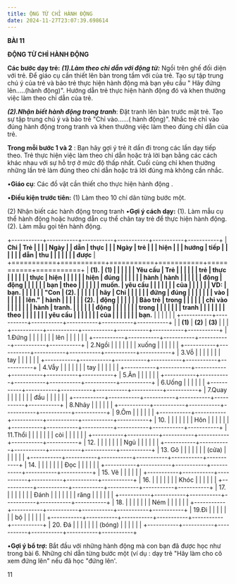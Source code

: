 ```yaml
---
title: ỘNG TỪ CHỈ HÀNH ĐỘNG
date: 2024-11-27T23:07:39.698614
---
```

**BÀI 11**

**ĐỘNG TỪ CHỈ HÀNH ĐỘNG**

**Các bước dạy trẻ:**
***(1).Làm theo chỉ dẫn với động từ:*** Ngồi trên ghế đối diện với
trẻ. Để giáo cụ cần thiết lên bàn trong tầm với của trẻ. Tạo sự tập
trung chú ý của trẻ và bảo trẻ thực hiện hành động mà bạn yêu cầu "
Hãy đứng lên.....(hành động)". Hướng dẫn trẻ thực hiện hành động đó và
khen thưởng việc làm theo chỉ dẫn của trẻ.

***(2).Nhận biết hành động trong tranh***: Đặt tranh lên bàn trước mặt
trẻ. Tạo sự tập trung chú ý và bảo trẻ "Chỉ vào......( hành động)".
Nhắc trẻ chỉ vào đúng hành động trong tranh và khen thưởng việc làm
theo đúng chỉ dẫn của trẻ.

**Trong mỗi bước 1 và 2** : Bạn hãy gợi ý trẻ ít dần đi trong các lần
dạy tiếp theo. Trẻ thực hiện việc làm theo chỉ dẫn hoặc trả lời bạn
bằng các cách khác nhau với sự hỗ trợ ở mức độ thấp nhất. Cuối cùng
chỉ khen thưởng những lần trẻ làm đúng theo chỉ dẫn hoặc trả lời đúng
mà không cần nhắc.

•**Giáo cụ**: Các đồ vật cần thiết cho thực hiện hành động .

•**Điều kiện trước tiên:**
(1) Làm theo 10 chỉ dãn từng bước một.

(2) Nhận biết các hành động trong tranh
•**Gợi ý cách dạy:**
(1). Làm mẫu cụ thể hành động hoặc hướng dẫn cụ thể chân tay trẻ để
thực hiện hành động. (2). Làm mẫu gọi tên hành động.

+-----------+-----------+-----------+-----------+-----------+-----------+
| **Chỉ     | **Trẻ     |           |           |         | **Ngày  |
| dẫn**     | thực      |           |           | **Ngày** | trẻ     |
|           | hiện**    |           |           | **hướng | tiếp    |
|           |           |           |           | dẫn**   | thu     |
|           |           |           |           |           | được**  |
+===========+===========+===========+===========+===========+===========+
| **(1).  | **(1)   |           |           |           |           |
| Yêu cầu | Trẻ     |           |           |           |           |
| trẻ     | thực    |           |           |           |           |
| thực    | hiện    |           |           |           |           |
| hiện    | đúng    |           |           |           |           |
| hành    | hành    |           |           |           |           |
| động    | động    |           |           |           |           |
| bạn     | theo    |           |           |           |           |
| muốn.** | yêu cầu |           |           |           |           |
|         | của     |           |           |           |           |
| **VD:   | bạn.    |           |           |           |           |
| "Con    | (2).    |           |           |           |           |
| hãy     | Chỉ     |           |           |           |           |
| đứng    | đúng    |           |           |           |           |
|         | vào     |           |           |           |           |
|  lên."** | hành    |           |           |           |           |
| **(2).  | động    |           |           |           |           |
| Bảo trẻ | trong   |           |           |           |           |
| chỉ vào |         |           |           |           |           |
| hành    |  tranh.** |           |           |           |           |
| động    |           |           |           |           |           |
| trong   |           |           |           |           |           |
| tranh   |           |           |           |           |           |
| theo    |           |           |           |           |           |
| yêu cầu |           |           |           |           |           |
| của     |           |           |           |           |           |
| bạn.**  |           |           |           |           |           |
+-----------+-----------+-----------+-----------+-----------+-----------+
|           | **(1)**   | **(2)**   | **(3)**   |           |           |
+-----------+-----------+-----------+-----------+-----------+-----------+
| 1.Đứng  |           |           |           |           |           |
| lên     |           |           |           |           |           |
+-----------+-----------+-----------+-----------+-----------+-----------+
| 2.Ngồi  |           |           |           |           |           |
| xuống   |           |           |           |           |           |
+-----------+-----------+-----------+-----------+-----------+-----------+
| 3.Vỗ    |           |           |           |           |           |
| tay     |           |           |           |           |           |
+-----------+-----------+-----------+-----------+-----------+-----------+
| 4.Vẫy   |           |           |           |           |           |
| tay     |           |           |           |           |           |
+-----------+-----------+-----------+-----------+-----------+-----------+
| 5.Ăn    |           |           |           |           |           |
+-----------+-----------+-----------+-----------+-----------+-----------+
| 6.Uống  |           |           |           |           |           |
+-----------+-----------+-----------+-----------+-----------+-----------+
| 7.Quay  |           |           |           |           |           |
| đầu     |           |           |           |           |           |
+-----------+-----------+-----------+-----------+-----------+-----------+
| 8.Nhảy  |           |           |           |           |           |
+-----------+-----------+-----------+-----------+-----------+-----------+
| 9.Ôm    |           |           |           |           |           |
+-----------+-----------+-----------+-----------+-----------+-----------+
| 10.    |           |           |           |           |           |
| Hôn     |           |           |           |           |           |
+-----------+-----------+-----------+-----------+-----------+-----------+
| 11.Thổi |           |           |           |           |           |
| còi     |           |           |           |           |           |
+-----------+-----------+-----------+-----------+-----------+-----------+
| 12.    |           |           |           |           |           |
| Ngủ     |           |           |           |           |           |
+-----------+-----------+-----------+-----------+-----------+-----------+
| 13. Gõ |           |           |           |           |           |
| (cửa)   |           |           |           |           |           |
+-----------+-----------+-----------+-----------+-----------+-----------+
| 14.    |           |           |           |           |           |
| Đọc     |           |           |           |           |           |
+-----------+-----------+-----------+-----------+-----------+-----------+
| 15. Vẽ |           |           |           |           |           |
+-----------+-----------+-----------+-----------+-----------+-----------+
| 16.    |           |           |           |           |           |
| Khóc    |           |           |           |           |           |
+-----------+-----------+-----------+-----------+-----------+-----------+
| 17.    |           |           |           |           |           |
| Đánh    |           |           |           |           |           |
| răng    |           |           |           |           |           |
+-----------+-----------+-----------+-----------+-----------+-----------+
| 18.    |           |           |           |           |           |
| Ném     |           |           |           |           |           |
+-----------+-----------+-----------+-----------+-----------+-----------+
| 19.Đi   |           |           |           |           |           |
| bộ      |           |           |           |           |           |
+-----------+-----------+-----------+-----------+-----------+-----------+
| 20. Đá |           |           |           |           |           |
| (bóng)  |           |           |           |           |           |
+-----------+-----------+-----------+-----------+-----------+-----------+

•**Gợi ý bổ trợ:** Bắt đầu với những hành động mà con bạn đã được học
như trong bài 6. Những chỉ dẫn từng bước một (ví dụ : dạy trẻ "Hãy làm
cho cô xem đứng lên" nếu đã học "đứng lên'.

11

